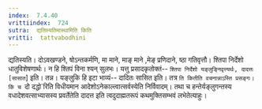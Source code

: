 ```yaml
---
index:  7.4.40
vrittiindex:  724
sutra:  द्यतिस्यतिमास्थामिति किति
vritti:  tattvabodhini 
---
```


द्यतिस्यति। दोऽवखण्डने, षोऽन्तकर्मणि, मा माने, माङ् माने ,मेङ् प्रणिदाने, ष्ठा गतिवृत्तौ। श्तिपा निर्देशो धातुविशेषणार्थः। न हि श्तिपं विना श्यन् सुलभः। यत्तु प्रसादकृतोक्तं-- `श्तिपा निर्देशो यङ्लुङ्निवृत्त्यर्थः, दादत्तः [सासात`] इति। तन्न। यङ्लुकि हि इटा भाव्यं-- दादितः सासित इति। तत्र `ति कितीति वचनान्नाऽस्ति प्रसङ्गः। किं च `दो दद्धो`रिति विधीयमान आदेशोऽनेकाल्त्वात्सर्वस्येति निर्विवादम्। तथा च हन्तेर्यङ्लुगन्तस्य वधादेशवत्साभ्यासस्य प्रवर्तेतेति दादत्त इति त्वदुदाह्मतरूपं कथमुक्तिसम्भवं लभेतेत्याहुः। 

